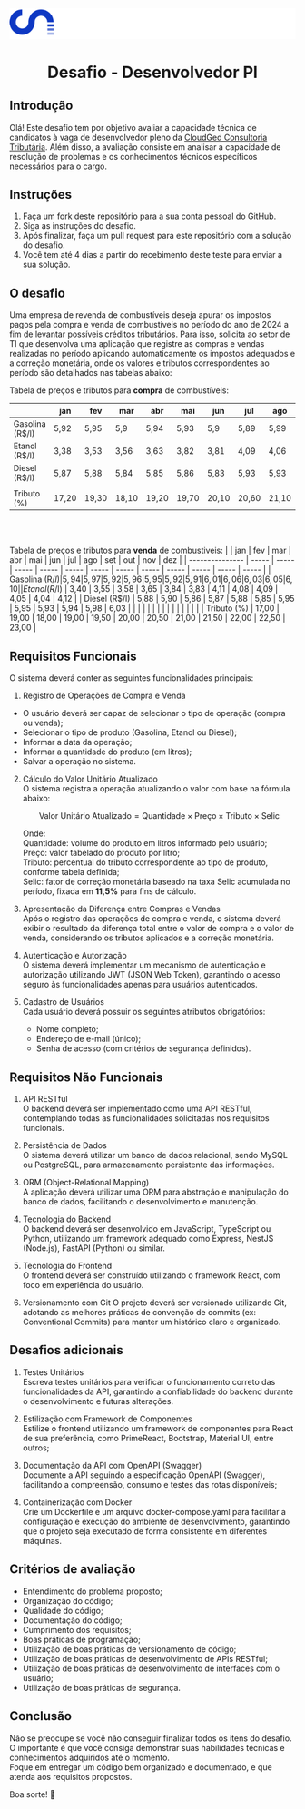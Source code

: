 
[![Logo](logo.png)](www.cloudged.com.br)

<h1 style="text-align: center;">Desafio - Desenvolvedor Pl</h1>

## Introdução

Olá! Este desafio tem por objetivo avaliar a capacidade técnica de candidatos à vaga de desenvolvedor pleno da [CloudGed Consultoria Tributária](www.cloudged.com.br). Além disso, a avaliação consiste em analisar a capacidade de resolução de problemas e os conhecimentos técnicos específicos necessários para o cargo.

## Instruções

1.  Faça um fork deste repositório para a sua conta pessoal do GitHub.
2.  Siga as instruções do desafio.
3.  Após finalizar, faça um pull request para este repositório com a solução do desafio.
4.  Você tem até 4 dias a partir do recebimento deste teste para enviar a sua solução.

## O desafio
Uma empresa de revenda de combustíveis deseja apurar os impostos pagos pela compra e venda de combustíveis no período do ano de 2024 a fim de levantar possíveis créditos tributários. Para isso, solicita ao setor de TI que desenvolva uma aplicação que registre as compras e vendas realizadas no período aplicando automaticamente os impostos adequados e a correção monetária, onde os valores e tributos correspondentes ao período são detalhados nas tabelas abaixo:
</br>

Tabela de preços e tributos para **compra** de combustíveis:

|                 | jan   | fev   | mar   | abr   | mai   | jun   | jul   | ago   | set   | out   | nov   | dez   |
| --------------- | ----- | ----- | ----- | ----- | ----- | ----- | ----- | ----- | ----- | ----- | ----- | ----- |
| Gasolina (R$/l) | 5,92  | 5,95  | 5,9   | 5,94  | 5,93  | 5,9   | 5,89  | 5,99  | 6,04  | 6,01  | 6,03  | 6,08  |
| Etanol (R$/l)   | 3,38  | 3,53  | 3,56  | 3,63  | 3,82  | 3,81  | 4,09  | 4,06  | 4,07  | 4,03  | 4,02  | 4,10  |
| Diesel (R$/l)   | 5,87  | 5,88  | 5,84  | 5,85  | 5,86  | 5,83  | 5,93  | 5,93  | 5,91  | 5,92  | 5,96  | 6,01  |
|                 |       |       |       |       |       |       |       |       |       |       |       |       |
| Tributo (%)     | 17,20 | 19,30 | 18,10 | 19,20 | 19,70 | 20,10 | 20,60 | 21,10 | 21,60 | 22,10 | 22,60 | 23,10 |

</br>
</br>

Tabela de preços e tributos para **venda** de combustiveis:
|                 | jan   | fev   | mar   | abr   | mai   | jun   | jul   | ago   | set   | out   | nov   | dez   |
| --------------- | ----- | ----- | ----- | ----- | ----- | ----- | ----- | ----- | ----- | ----- | ----- | ----- |
| Gasolina (R$/l) | 5,94  | 5,97  | 5,92  | 5,96  | 5,95  | 5,92  | 5,91  | 6,01  | 6,06  | 6,03  | 6,05  | 6,10  |
| Etanol (R$/l)   | 3,40  | 3,55  | 3,58  | 3,65  | 3,84  | 3,83  | 4,11  | 4,08  | 4,09  | 4,05  | 4,04  | 4,12  |
| Diesel (R$/l)   | 5,88  | 5,90  | 5,86  | 5,87  | 5,88  | 5,85  | 5,95  | 5,95  | 5,93  | 5,94  | 5,98  | 6,03  |
|                 |       |       |       |       |       |       |       |       |       |       |       |       |
| Tributo (%)     | 17,00 | 19,00 | 18,00 | 19,00 | 19,50 | 20,00 | 20,50 | 21,00 | 21,50 | 22,00 | 22,50 | 23,00 |

## Requisitos Funcionais
O sistema deverá conter as seguintes funcionalidades principais:
1. Registro de Operações de Compra e Venda

* O usuário deverá ser capaz de selecionar o tipo de operação (compra ou venda);
* Selecionar o tipo de produto (Gasolina, Etanol ou Diesel);
* Informar a data da operação;
* Informar a quantidade do produto (em litros);
* Salvar a operação no sistema.

2. Cálculo do Valor Unitário Atualizado  
    O sistema registra a operação atualizando o valor com base na fórmula abaixo:

	$$\text{Valor Unitário Atualizado} = \text{Quantidade} \times \text{Preço} \times \text{Tributo} \times \text{Selic}
$$

    Onde:  
    Quantidade: volume do produto em litros informado pelo usuário;  
    Preço: valor tabelado do produto por litro;  
    Tributo: percentual do tributo correspondente ao tipo de produto, conforme tabela definida;  
    Selic: fator de correção monetária baseado na taxa Selic acumulada no período, fixada em **11,5%** para fins de cálculo.  

3. Apresentação da Diferença entre Compras e Vendas  
    Após o registro das operações de compra e venda, o sistema deverá exibir o resultado da diferença total entre o valor de compra e o valor de venda, considerando os tributos aplicados e a correção monetária.


4. Autenticação e Autorização  
    O sistema deverá implementar um mecanismo de autenticação e autorização utilizando JWT (JSON Web Token), garantindo o acesso seguro às funcionalidades apenas para usuários autenticados.


5. Cadastro de Usuários  
    Cada usuário deverá possuir os seguintes atributos obrigatórios:
    * Nome completo;
    * Endereço de e-mail (único);
    * Senha de acesso (com critérios de segurança definidos).

## Requisitos Não Funcionais
1. API RESTful  
    O backend deverá ser implementado como uma API RESTful, contemplando todas as funcionalidades solicitadas nos requisitos funcionais.


2. Persistência de Dados  
    O sistema deverá utilizar um banco de dados relacional, sendo MySQL ou PostgreSQL, para armazenamento persistente das informações.


3. ORM (Object-Relational Mapping)  
    A aplicação deverá utilizar uma ORM para abstração e manipulação do banco de dados, facilitando o desenvolvimento e manutenção.


4. Tecnologia do Backend  
    O backend deverá ser desenvolvido em JavaScript, TypeScript ou Python, utilizando um framework adequado como Express, NestJS (Node.js), FastAPI (Python) ou similar.


5. Tecnologia do Frontend  
    O frontend deverá ser construído utilizando o framework React, com foco em experiência do usuário.


6. Versionamento com Git
    O projeto deverá ser versionado utilizando Git, adotando as melhores práticas de convenção de commits (ex: Conventional Commits) para manter um histórico claro e organizado.

## Desafios adicionais
1. Testes Unitários  
    Escreva testes unitários para verificar o funcionamento correto das funcionalidades da API, garantindo a confiabilidade do backend durante o desenvolvimento e futuras alterações.


2. Estilização com Framework de Componentes  
    Estilize o frontend utilizando um framework de componentes para React de sua preferência, como PrimeReact, Bootstrap, Material UI, entre outros;

3. Documentação da API com OpenAPI (Swagger)  
    Documente a API seguindo a especificação OpenAPI (Swagger), facilitando a compreensão, consumo e testes das rotas disponíveis;


4. Containerização com Docker  
    Crie um Dockerfile e um arquivo docker-compose.yaml para facilitar a configuração e execução do ambiente de desenvolvimento, garantindo que o projeto seja executado de forma consistente em diferentes máquinas.

## Critérios de avaliação

-   Entendimento do problema proposto;
-   Organização do código;
-   Qualidade do código;
-   Documentação do código;
-   Cumprimento dos requisitos;
-   Boas práticas de programação;
-   Utilização de boas práticas de versionamento de código;
-   Utilização de boas práticas de desenvolvimento de APIs RESTful;
-   Utilização de boas práticas de desenvolvimento de interfaces com o usuário;
-   Utilização de boas práticas de segurança.


## Conclusão

Não se preocupe se você não conseguir finalizar todos os itens do desafio. O importante é que você consiga demonstrar suas habilidades técnicas e conhecimentos adquiridos até o momento.   
Foque em entregar um código bem organizado e documentado, e que atenda aos requisitos propostos.

Boa sorte! :rocket: